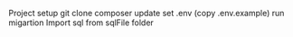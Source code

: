 Project setup
git clone
composer update
set .env (copy .env.example)
run migartion
Import sql from sqlFile folder